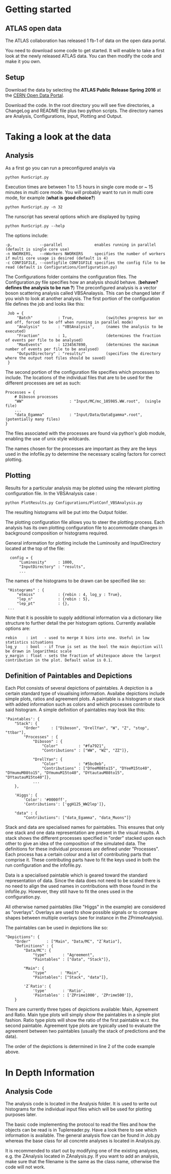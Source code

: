 
# Getting started

## ATLAS open data

The ATLAS collaboration has released 1 fb-1 of data on the open data portal.

You need to download some code to get started. It will enable to take a first look at the newly released ATLAS data.  You can then modify the code and make it you own.


## Setup

Download the data by selecting the **ATLAS Public Release Spring 2016** at the [CERN Open Data Portal](http://opendata.cern.ch/education/ATLAS).

Download the code.  In the root directory you will see five directories, a ChangeLog and README file plus two python scripts.  The directory names are Analysis, Configurations, Input, Plotting and Output.


# Taking a look at the data

## Analysis

As a first go you can run a preconfigured analyis via

    python RunScript.py

Execution times are between 1 to 1.5 hours in single core mode or ~ 15 minutes in multi core mode.  You will probably want to run in multi core mode, for example (**what is good choice?**)

    python RunScript.py -n 32

The runscript has several options which are displayed by typing

    python RunScript.py --help

The options include:

    -p,            --parallel              enables running in parallel (default is single core use)
    -n NWORKERS,   --nWorkers NWORKERS     specifies the number of workers if multi core usage is desired (default is 4)
    -c CONFIGFILE, --configfile CONFIGFILE specifies the config file to be read (default is Configurations/Configuration.py)

The Configurations folder contains the configuration files. The Configuration.py file specifies how an analysis should behave. (**behave? defines the analysis to be run ?**) The preconfigured analysis is a vector boson scattering analysis called VBSAnalaysis.  This can be changed later if you wish to look at another analysis.
The first portion of the configuration file defines the job and looks like this:

     Job = {
         "Batch"           : True,              (switches progress bar on and off, forced to be off when running in parallel mode)
         "Analysis"        : "VBSAnalysis",     (names the analysis to be executed)
         "Fraction"        : 1,                 (determines the fraction of events per file to be analysed)
         "MaxEvents"       : 1234567890,        (determines the maximum number of events per file to be analysed)
         "OutputDirectory" : "results/"         (specifies the directory where the output root files should be saved)
     }

The second portion of the configuration file specifies which processes to include. The locations of the individual files that are to be used for the different processes are set as such:

    Processes = {
        # Diboson processes
        "WW"                    : "Input/MC/mc_105985.WW.root",  (single file)
        ...
        "data_Egamma"           : "Input/Data/DataEgamma*.root", (potentially many files)
    }

The files associated with the processes are found via python's glob module, enabling the use of unix style wildcards.

The names chosen for the processes are important as they are the keys used in the infofile.py to determine the necessary scaling factors for correct plotting.

## Plotting

Results for a particular analysis may be plotted using the relevant plotting configuration file. In the VBSAnalysis case :

    python PlotResults.py Configurations/PlotConf_VBSAnalysis.py

The resulting histograms will be put into the Output folder.

The plotting configuration file allows you to steer the plotting process. Each analysis has its own plotting configuration file to accommodate changes in background composition or histograms required.

General information for plotting include the Luminosity and InputDirectory located at the top of the file:

      config = {
          "Luminosity"     : 1000,
          "InputDirectory" : "results",
          ...

The names of the histograms to be drawn can be specified like so:

     "Histograms" : {
         "etmiss"          : {rebin : 4, log_y : True},
         "lep_n"           : {rebin : 5},
         "lep_pt"          : {},
     ...

Note that it is possible to supply additional information via a dictionary like structure to further detail the per histogram options. Currently available options are:

    rebin    : int   - used to merge X bins into one. Useful in low statistics situations
    log_y    : bool  - if True is set as the bool the main depiction will be drawn in logarithmic scale
    y_margin : float - sets the fraction of whitespace above the largest contribution in the plot. Default value is 0.1.


## Definition of Paintables and Depictions


Each Plot consists of several depictions of paintables. A depiction is a certain standard type of visualising information. Availabe depictions include simple plots, ratios and agreement plots. A paintable is a histogram or stack with added information such as colors and which processes contribute to said histogram. A simple definition of paintables may look like this:

    'Paintables': {
        "Stack": {
            "Order"     : ["Diboson", "DrellYan", "W", "Z", "stop", "ttbar"],
            "Processes" : {                
                "Diboson" : {
                    "Color"         : "#fa7921",
                    "Contributions" : ["WW", "WZ", "ZZ"]},

                "DrellYan": {       
                    "Color"         : "#5bc0eb",
                    "Contributions" : ["DYeeM08to15", "DYeeM15to40", "DYmumuM08to15", "DYmumuM15to40", "DYtautauM08to15", "DYtautauM15to40"]},
                ...
        },

        'Higgs': {
            'Color': '#0000ff', 
            'Contributions': ['ggH125_WW2lep']},

        "data" : {
            "Contributions": ["data_Egamma", "data_Muons"]}

Stack and data are specialised names for paintables. This ensures that only one stack and one data representation are present in the visual results. A stack shows the different processes specified in "order" stacked upon each other to give an idea of the composition of the simulated data. The definitions for these individual processes are defined under "Processes". Each process has a certain colour and a list of contributing parts that comprise it. These contributing parts have to fit the keys used in both the run configuration and the infofile.py.

Data is a specialised paintable which is geared toward the standard representation of data. Since the data does not need to be scaled there is no need to align the used names in contributions with those found in the infofile.py. However, they still have to fit the ones used in the configuration.py.

All otherwise named paintables (like "Higgs" in the example) are considered as "overlays". Overlays are used to show possible signals or to compare shapes between multiple overlays (see for instance in the ZPrimeAnalysis).

The paintables can be used in depictions like so:

    "Depictions": {
        "Order"       : ["Main", "Data/MC", "Z`Ratio"],
        "Definitions" : {
            "Data/MC": {
                "type"       : "Agreement",
                "Paintables" : ["data", "Stack"]},

            "Main": {
                "type"      : "Main",
                "Paintables": ["Stack", "data"]},

            'Z`Ratio': {
                'type'       : 'Ratio',
                'Paintables' : ['ZPrime1000', 'ZPrime500']},
        }

There are currently three types of depictions available: Main, Agreement and Ratio. Main type plots will simply show the paintables in a simple plot fashion. Ratio type plots will show the ratio of the first paintable w.r.t. the second paintable. Agreement type plots are typically used to evaluate the agreement between two paintables (usually the stack of predictions and the data).

The order of the depictions is determined in line 2 of the code example above.


# In Depth Information

## Analysis Code


The analysis code is located in the Analysis folder. It is used to write out histograms for the individual input files which will be used for plotting purposes later.

The basic code implementing the protocol to read the files and how the objects can be read is in Tuplereader.py. Have a look there to see which information is available. The general analysis flow can be found in Job.py whereas the base class for all concrete analyses is located in Analysis.py.

It is recommended to start out by modifying one of the existing analyses, e.g. the ZAnalysis located in ZAnalysis.py. If you want to add an analysis, make sure that the filename is the same as the class name, otherwise the code will not work.